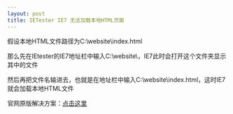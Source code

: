 ```yaml
---
layout: post
title: IETester IE7 无法加载本地HTML页面
---
```


假设本地HTML文件路径为C:\website\index.html

那么先在IEtester的IE7地址栏中输入C:\website\，IE7此时会打开这个文件夹显示其中的文件

然后再把文件名输进去，也就是在地址栏中输入C:\website\index.html，这时IE7就会加载本地HTML文件

官网原版解决方案：[点击这里](http://www.my-debugbar.com/forum/p2142-2009-12-01-09%3A38%3A41.html#p2142)
